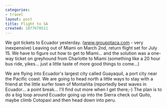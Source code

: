 ```yaml
---
categories:
- travel
layout: post
title: Flight to SA
created: 1077670511
---
```

We got tickets to Ecuador yesterday. (<a href="http://www.grupotaca.com/">www.groupotaca.com</a> - very inexpensive) Leaving out of Miami on March 2nd, return flight set for July 15.  We have to figure out how to get to Miami... and the solution was a one-way ticket on greyhound from Charlotte to Miami (something like a 20 hour bus ride, yikes...  just a little taste of more good things to come...)

We are flying into Ecuador's largest city called Guayaquil, a port city near the Pacific coast. We are going to head north a little ways to stay with a friend at the little surfer town of Montañita (reportedly best waves in Ecuador... a point break... I'll find out more when I get there;-) The plan is to do a big loop around Ecuador going up into the Sierra check out Quito, maybe climb Cotopaxi and then head down into peru.
